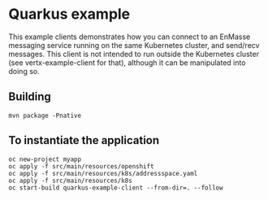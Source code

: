 # Quarkus example

This example clients demonstrates how you can connect to an EnMasse messaging service running on the same Kubernetes cluster,
and send/recv messages. This client is not intended to run outside the Kubernetes cluster (see vertx-example-client for that), although it can be manipulated into doing so.

## Building 

```
mvn package -Pnative
```

## To instantiate the application

```
oc new-project myapp
oc apply -f src/main/resources/openshift
oc apply -f src/main/resources/k8s/addressspace.yaml
oc apply -f src/main/resources/k8s
oc start-build quarkus-example-client --from-dir=. --follow
```

